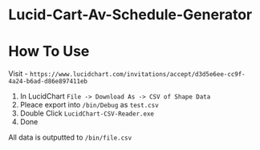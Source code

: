 # Lucid-Cart-Av-Schedule-Generator

# How To Use
Visit - `https://www.lucidchart.com/invitations/accept/d3d5e6ee-cc9f-4a24-b6ad-d86e897411eb`

1. In LucidChart `File -> Download As -> CSV of Shape Data`
2. Pleace export into `/bin/Debug` as `test.csv`
3. Double Click `LucidChart-CSV-Reader.exe`
4. Done

All data is outputted to `/bin/file.csv`